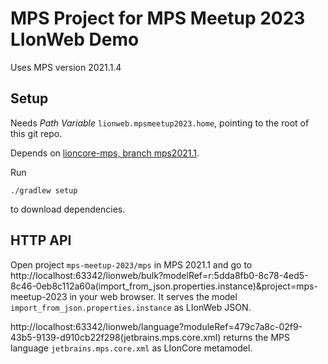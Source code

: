 # MPS Project for MPS Meetup 2023 LIonWeb Demo

Uses MPS version 2021.1.4

## Setup

Needs _Path Variable_ `lionweb.mpsmeetup2023.home`, pointing to the root of this git repo.

Depends on [lioncore-mps, branch mps2021.1](https://github.com/LionWeb-io/lionweb-mps/tree/mps2021.1).

Run

```
./gradlew setup
```

to download dependencies.

## HTTP API
Open project `mps-meetup-2023/mps` in MPS 2021.1 and go to 
http://localhost:63342/lionweb/bulk?modelRef=r:5dda8fb0-8c78-4ed5-8c46-0eb8c112a60a(import_from_json.properties.instance)&project=mps-meetup-2023
in your web browser. It serves the model `import_from_json.properties.instance` as LIonWeb JSON.

http://localhost:63342/lionweb/language?moduleRef=479c7a8c-02f9-43b5-9139-d910cb22f298(jetbrains.mps.core.xml) 
returns the MPS language `jetbrains.mps.core.xml` as LIonCore metamodel.

